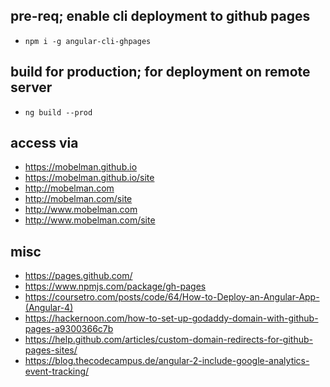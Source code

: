 ## pre-req; enable cli deployment to github pages
* `npm i -g angular-cli-ghpages`

## build for production; for deployment on remote server
* `ng build --prod`

## access via
* https://mobelman.github.io
* https://mobelman.github.io/site
* http://mobelman.com
* http://mobelman.com/site
* http://www.mobelman.com
* http://www.mobelman.com/site

## misc
* https://pages.github.com/
* https://www.npmjs.com/package/gh-pages
* https://coursetro.com/posts/code/64/How-to-Deploy-an-Angular-App-(Angular-4)
* https://hackernoon.com/how-to-set-up-godaddy-domain-with-github-pages-a9300366c7b
* https://help.github.com/articles/custom-domain-redirects-for-github-pages-sites/
* https://blog.thecodecampus.de/angular-2-include-google-analytics-event-tracking/
